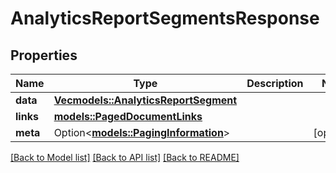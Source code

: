 # AnalyticsReportSegmentsResponse

## Properties

Name | Type | Description | Notes
------------ | ------------- | ------------- | -------------
**data** | [**Vec<models::AnalyticsReportSegment>**](AnalyticsReportSegment.md) |  | 
**links** | [**models::PagedDocumentLinks**](PagedDocumentLinks.md) |  | 
**meta** | Option<[**models::PagingInformation**](PagingInformation.md)> |  | [optional]

[[Back to Model list]](../README.md#documentation-for-models) [[Back to API list]](../README.md#documentation-for-api-endpoints) [[Back to README]](../README.md)


